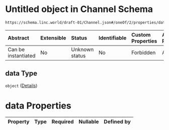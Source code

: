 # Untitled object in Channel Schema

```txt
https://schema.linc.world/draft-01/Channel.json#/oneOf/2/properties/data
```



| Abstract            | Extensible | Status         | Identifiable | Custom Properties | Additional Properties | Access Restrictions | Defined In                                           |
| :------------------ | :--------- | :------------- | :----------- | :---------------- | :-------------------- | :------------------ | :--------------------------------------------------- |
| Can be instantiated | No         | Unknown status | No           | Forbidden         | Allowed               | none                | [Channel.json*](Channel.json "open original schema") |

## data Type

`object` ([Details](channel-oneof-channel-with-dc-input-properties-data.md))

# data Properties

| Property | Type | Required | Nullable | Defined by |
| :------- | :--- | :------- | :------- | :--------- |
